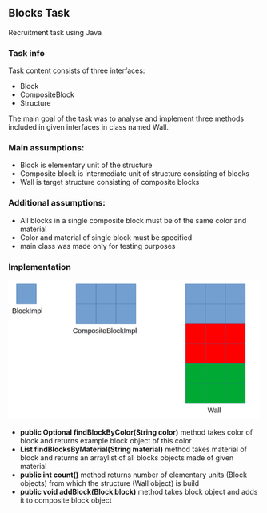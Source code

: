 ## Blocks Task
Recruitment task using Java

### Task info
Task content consists of three interfaces:
* Block
* CompositeBlock
* Structure

The main goal of the task was to analyse and implement three
methods included in given interfaces in class named Wall. 

### Main assumptions:
* Block is elementary unit of the structure
* Composite block is intermediate unit of structure consisting of blocks
* Wall is target structure consisting of composite blocks

### Additional assumptions:
* All blocks in a single composite block must be of the same color and material
* Color and material of single block must be specified
* main class was made only for testing purposes

### Implementation
![Implementation scheme](./src/implementationExample.PNG)

* **public Optional<Block> findBlockByColor(String color)** method takes color of 
block and returns example block object of this color
* **List<Block> findBlocksByMaterial(String material)** method takes material of 
block and returns an arraylist of all blocks objects made of given material
* **public int count()** method returns number of elementary units (Block objects)
from which the structure (Wall object) is build
* **public void addBlock(Block block)** method takes block object and adds it to 
composite block object








